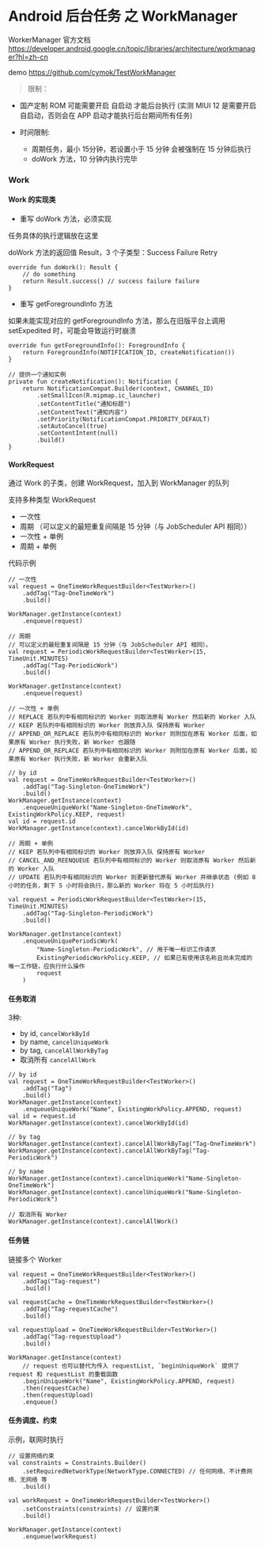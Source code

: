 
# Android 后台任务 之 WorkManager

WorkerManager 官方文档 <https://developer.android.google.cn/topic/libraries/architecture/workmanager?hl=zh-cn>

demo <https://github.com/cymok/TestWorkManager>

> 限制：

- 国产定制 ROM 可能需要开启 自启动 才能后台执行 (实测 MIUI 12 是需要开启 自启动，否则会在 APP 启动才能执行后台期间所有任务)

- 时间限制: 
  - 周期任务，最小 15分钟，若设置小于 15 分钟 会被强制在 15 分钟后执行
  - doWork 方法，10 分钟内执行完毕

### Work

#### Work 的实现类

- 重写 doWork 方法，必须实现

任务具体的执行逻辑放在这里

doWork 方法的返回值 Result，3 个子类型：Success Failure Retry

```
override fun doWork(): Result {
    // do something
    return Result.success() // success failure failure
}
```

- 重写 getForegroundInfo 方法

如果未能实现对应的 getForegroundInfo 方法，那么在旧版平台上调用 setExpedited 时，可能会导致运行时崩溃

```
override fun getForegroundInfo(): ForegroundInfo {
    return ForegroundInfo(NOTIFICATION_ID, createNotification())
}

// 提供一个通知实例
private fun createNotification(): Notification {
    return NotificationCompat.Builder(context, CHANNEL_ID)
        .setSmallIcon(R.mipmap.ic_launcher)
        .setContentTitle("通知标题")
        .setContentText("通知内容")
        .setPriority(NotificationCompat.PRIORITY_DEFAULT)
        .setAutoCancel(true)
        .setContentIntent(null)
        .build()
}
```

#### WorkRequest

通过 Work 的子类，创建 WorkRequest，加入到 WorkManager 的队列

支持多种类型 WorkRequest

- 一次性
- 周期 （可以定义的最短重复间隔是 15 分钟（与 JobScheduler API 相同））
- 一次性 + 单例
- 周期 + 单例

代码示例

```
// 一次性
val request = OneTimeWorkRequestBuilder<TestWorker>()
    .addTag("Tag-OneTimeWork")
    .build()

WorkManager.getInstance(context)
    .enqueue(request)
```

```
// 周期
// 可以定义的最短重复间隔是 15 分钟（与 JobScheduler API 相同）。
val request = PeriodicWorkRequestBuilder<TestWorker>(15, TimeUnit.MINUTES)
    .addTag("Tag-PeriodicWork")
    .build()

WorkManager.getInstance(context)
    .enqueue(request)
```

```
// 一次性 + 单例
// REPLACE 若队列中有相同标识的 Worker 则取消原有 Worker 然后新的 Worker 入队
// KEEP 若队列中有相同标识的 Worker 则放弃入队 保持原有 Worker
// APPEND_OR_REPLACE 若队列中有相同标识的 Worker 则附加在原有 Worker 后面，如果原有 Worker 执行失败，新 Worker 也跟随
// APPEND_OR_REPLACE 若队列中有相同标识的 Worker 则附加在原有 Worker 后面，如果原有 Worker 执行失败，新 Worker 会重新入队

// by id
val request = OneTimeWorkRequestBuilder<TestWorker>()
    .addTag("Tag-Singleton-OneTimeWork")
    .build()
WorkManager.getInstance(context)
    .enqueueUniqueWork("Name-Singleton-OneTimeWork", ExistingWorkPolicy.KEEP, request)
val id = request.id
WorkManager.getInstance(context).cancelWorkById(id)
```

```
// 周期 + 单例
// KEEP 若队列中有相同标识的 Worker 则放弃入队 保持原有 Worker
// CANCEL_AND_REENQUEUE 若队列中有相同标识的 Worker 则取消原有 Worker 然后新的 Worker 入队
// UPDATE 若队列中有相同标识的 Worker 则更新替代原有 Worker 并继承状态 (例如 8 小时的任务，剩下 5 小时将会执行，那么新的 Worker 将在 5 小时后执行)

val request = PeriodicWorkRequestBuilder<TestWorker>(15, TimeUnit.MINUTES)
    .addTag("Tag-Singleton-PeriodicWork")
    .build()

WorkManager.getInstance(context)
    .enqueueUniquePeriodicWork(
        "Name-Singleton-PeriodicWork", // 用于唯一标识工作请求
        ExistingPeriodicWorkPolicy.KEEP, // 如果已有使用该名称且尚未完成的唯一工作链，应执行什么操作
        request
    )
```

#### 任务取消

3种:
- by id, `cancelWorkById`
- by name, `cancelUniqueWork`
- by tag, `cancelAllWorkByTag`
- 取消所有 `cancelAllWork`

```
// by id
val request = OneTimeWorkRequestBuilder<TestWorker>()
    .addTag("Tag")
    .build()
WorkManager.getInstance(context)
    .enqueueUniqueWork("Name", ExistingWorkPolicy.APPEND, request)
val id = request.id
WorkManager.getInstance(context).cancelWorkById(id)

// by tag
WorkManager.getInstance(context).cancelAllWorkByTag("Tag-OneTimeWork")
WorkManager.getInstance(context).cancelAllWorkByTag("Tag-PeriodicWork")

// by name
WorkManager.getInstance(context).cancelUniqueWork("Name-Singleton-OneTimeWork")
WorkManager.getInstance(context).cancelUniqueWork("Name-Singleton-PeriodicWork")

// 取消所有 Worker
WorkManager.getInstance(context).cancelAllWork()
```

#### 任务链

链接多个 Worker

```
val request = OneTimeWorkRequestBuilder<TestWorker>()
    .addTag("Tag-request")
    .build()

val requestCache = OneTimeWorkRequestBuilder<TestWorker>()
    .addTag("Tag-requestCache")
    .build()

val requestUpload = OneTimeWorkRequestBuilder<TestWorker>()
    .addTag("Tag-requestUpload")
    .build()

WorkManager.getInstance(context)
    // request 也可以替代为传入 requestList, `beginUniqueWork` 提供了 request 和 requestList 的重载函数
    .beginUniqueWork("Name", ExistingWorkPolicy.APPEND, request)
    .then(requestCache)
    .then(requestUpload)
    .enqueue()
```

#### 任务调度、约束

示例，联网时执行

```
// 设置网络约束
val constraints = Constraints.Builder()
    .setRequiredNetworkType(NetworkType.CONNECTED) // 任何网络、不计费网络、无网络 等
    .build()

val workRequest = OneTimeWorkRequestBuilder<TestWorker>()
    .setConstraints(constraints) // 设置约束
    .build()

WorkManager.getInstance(context)
    .enqueue(workRequest)
```
